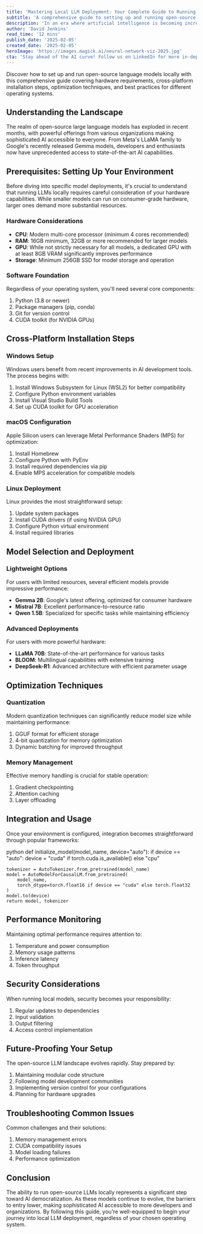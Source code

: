 ```yaml
---
title: 'Mastering Local LLM Deployment: Your Complete Guide to Running Open-Source AI Models'
subtitle: 'A comprehensive guide to setting up and running open-source language models locally'
description: 'In an era where artificial intelligence is becoming increasingly centralized in the hands of tech giants, the open-source LLM movement stands as a beacon of democratized innovation. This comprehensive guide will walk you through the process of setting up and running open-source language models on your local machine, regardless of your operating system preference.'
author: 'David Jenkins'
read_time: '12 mins'
publish_date: '2025-02-05'
created_date: '2025-02-05'
heroImage: 'https://images.magick.ai/neural-network-viz-2025.jpg'
cta: 'Stay ahead of the AI curve! Follow us on LinkedIn for more in-depth technical guides and the latest developments in open-source AI technology.'
---
```


Discover how to set up and run open-source language models locally with this comprehensive guide covering hardware requirements, cross-platform installation steps, optimization techniques, and best practices for different operating systems.

## Understanding the Landscape

The realm of open-source large language models has exploded in recent months, with powerful offerings from various organizations making sophisticated AI accessible to everyone. From Meta's LLaMA family to Google's recently released Gemma models, developers and enthusiasts now have unprecedented access to state-of-the-art AI capabilities.

## Prerequisites: Setting Up Your Environment

Before diving into specific model deployments, it's crucial to understand that running LLMs locally requires careful consideration of your hardware capabilities. While smaller models can run on consumer-grade hardware, larger ones demand more substantial resources.

### Hardware Considerations

- **CPU**: Modern multi-core processor (minimum 4 cores recommended)
- **RAM**: 16GB minimum, 32GB or more recommended for larger models
- **GPU**: While not strictly necessary for all models, a dedicated GPU with at least 8GB VRAM significantly improves performance
- **Storage**: Minimum 256GB SSD for model storage and operation

### Software Foundation

Regardless of your operating system, you'll need several core components:

1. Python (3.8 or newer)
2. Package managers (pip, conda)
3. Git for version control
4. CUDA toolkit (for NVIDIA GPUs)

## Cross-Platform Installation Steps

### Windows Setup

Windows users benefit from recent improvements in AI development tools. The process begins with:

1. Install Windows Subsystem for Linux (WSL2) for better compatibility
2. Configure Python environment variables
3. Install Visual Studio Build Tools
4. Set up CUDA toolkit for GPU acceleration

### macOS Configuration

Apple Silicon users can leverage Metal Performance Shaders (MPS) for optimization:

1. Install Homebrew
2. Configure Python with PyEnv
3. Install required dependencies via pip
4. Enable MPS acceleration for compatible models

### Linux Deployment

Linux provides the most straightforward setup:

1. Update system packages
2. Install CUDA drivers (if using NVIDIA GPU)
3. Configure Python virtual environment
4. Install required libraries

## Model Selection and Deployment

### Lightweight Options

For users with limited resources, several efficient models provide impressive performance:

- **Gemma 2B**: Google's latest offering, optimized for consumer hardware
- **Mistral 7B**: Excellent performance-to-resource ratio
- **Qwen 1.5B**: Specialized for specific tasks while maintaining efficiency

### Advanced Deployments

For users with more powerful hardware:

- **LLaMA 70B**: State-of-the-art performance for various tasks
- **BLOOM**: Multilingual capabilities with extensive training
- **DeepSeek-R1**: Advanced architecture with efficient parameter usage

## Optimization Techniques

### Quantization

Modern quantization techniques can significantly reduce model size while maintaining performance:

1. GGUF format for efficient storage
2. 4-bit quantization for memory optimization
3. Dynamic batching for improved throughput

### Memory Management

Effective memory handling is crucial for stable operation:

1. Gradient checkpointing
2. Attention caching
3. Layer offloading

## Integration and Usage

Once your environment is configured, integration becomes straightforward through popular frameworks:

python
def initialize_model(model_name, device="auto"):
    if device == "auto":
        device = "cuda" if torch.cuda.is_available() else "cpu"
    
    tokenizer = AutoTokenizer.from_pretrained(model_name)
    model = AutoModelForCausalLM.from_pretrained(
        model_name,
        torch_dtype=torch.float16 if device == "cuda" else torch.float32
    )
    model.to(device)
    return model, tokenizer


## Performance Monitoring

Maintaining optimal performance requires attention to:

1. Temperature and power consumption
2. Memory usage patterns
3. Inference latency
4. Token throughput

## Security Considerations

When running local models, security becomes your responsibility:

1. Regular updates to dependencies
2. Input validation
3. Output filtering
4. Access control implementation

## Future-Proofing Your Setup

The open-source LLM landscape evolves rapidly. Stay prepared by:

1. Maintaining modular code structure
2. Following model development communities
3. Implementing version control for your configurations
4. Planning for hardware upgrades

## Troubleshooting Common Issues

Common challenges and their solutions:

1. Memory management errors
2. CUDA compatibility issues
3. Model loading failures
4. Performance optimization

## Conclusion

The ability to run open-source LLMs locally represents a significant step toward AI democratization. As these models continue to evolve, the barriers to entry lower, making sophisticated AI accessible to more developers and organizations. By following this guide, you're well-equipped to begin your journey into local LLM deployment, regardless of your chosen operating system.